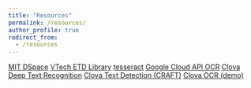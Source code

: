 ```yaml
---
title: "Resources"
permalink: /resources/
author_profile: true
redirect_from: 
  - /resources
---
```


<a href="https://dspace.mit.edu/">MIT DSpace</a>
<a href="https://vtechworks.lib.vt.edu/handle/10919/5534">VTech ETD Library</a>
<a href="https://github.com/tesseract-ocr/tesseract">tesseract</a>
<a href="https://cloud.google.com/functions/docs/tutorials/ocr">Google Cloud API OCR</a>
<a href="https://github.com/clovaai/deep-text-recognition-benchmark">Clova Deep Text Recognition</a>
<a href="https://github.com/clovaai/CRAFT-pytorch">Clova Text Detection (CRAFT)</a>
<a href="https://clova.ai/ocr">Clova OCR (demo)</a>

